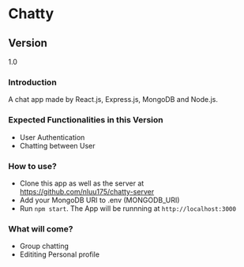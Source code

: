 # Chatty

## Version

1.0

### Introduction

A chat app made by React.js, Express.js, MongoDB and Node.js.

### Expected Functionalities in this Version

- User Authentication
- Chatting between User

### How to use?

- Clone this app as well as the server at https://github.com/nluu175/chatty-server
- Add your MongoDB URI to .env (MONGODB_URI)
- Run `npm start`. The App will be runnning at `http://localhost:3000`

### What will come?

- Group chatting
- Edititing Personal profile
